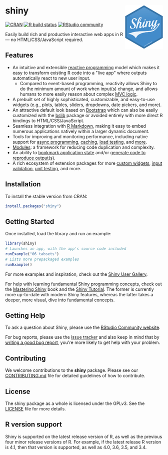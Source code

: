# shiny <img src="man/figures/logo.png" align="right" width=120 height=139 alt="" />

<!-- badges: start -->
[![CRAN](https://www.r-pkg.org/badges/version/shiny)](https://CRAN.R-project.org/package=shiny)
[![R build status](https://github.com/rstudio/shiny/workflows/R-CMD-check/badge.svg)](https://github.com/rstudio/shiny/actions)
[![RStudio community](https://img.shields.io/badge/community-shiny-blue?style=social&logo=rstudio&logoColor=75AADB)](https://community.rstudio.com/new-topic?category=shiny&tags=shiny)

<!-- badges: end -->

Easily build rich and productive interactive web apps in R &mdash; no HTML/CSS/JavaScript required.

## Features

* An intuitive and extensible [reactive programming](https://en.wikipedia.org/wiki/Reactive_programming) model which makes it easy to transform existing R code into a "live app" where outputs automatically react to new user input.
  * Compared to event-based programming, reactivity allows Shiny to do the minimum amount of work when input(s) change, and allows humans to more easily reason about complex [MVC logic](https://en.wikipedia.org/wiki/Model%E2%80%93view%E2%80%93controller).
* A prebuilt set of highly sophisticated, customizable, and easy-to-use widgets (e.g., plots, tables, sliders, dropdowns, date pickers, and more).
* An attractive default look based on [Bootstrap](https://getbootstrap.com/) which can also be easily customized with the [bslib](https://github.com/rstudio/bslib) package or avoided entirely with more direct R bindings to HTML/CSS/JavaScript.
* Seamless integration with [R Markdown](https://shiny.rstudio.com/articles/interactive-docs.html), making it easy to embed numerous applications natively within a larger dynamic document.
* Tools for improving and monitoring performance, including native support for [async programming](https://blog.rstudio.com/2018/06/26/shiny-1-1-0/), [caching](https://talks.cpsievert.me/20201117), [load testing](https://rstudio.github.io/shinyloadtest/), and [more](https://support.rstudio.com/hc/en-us/articles/231874748-Scaling-and-Performance-Tuning-in-RStudio-Connect).
* [Modules](https://shiny.rstudio.com/articles/modules.html): a framework for reducing code duplication and complexity.
* An ability to [bookmark application state](https://shiny.rstudio.com/articles/bookmarking-state.html) and/or [generate code to reproduce output(s)](https://github.com/rstudio/shinymeta).
* A rich ecosystem of extension packages for more [custom widgets](http://www.htmlwidgets.org/), [input validation](https://github.com/rstudio/shinyvalidate), [unit testing](https://github.com/rstudio/shinytest), and more.

## Installation

To install the stable version from CRAN:

```r
install.packages("shiny")
```

## Getting Started

Once installed, load the library and run an example:

```r
library(shiny)
# Launches an app, with the app's source code included
runExample("06_tabsets")
# Lists more prepackaged examples
runExample()
```

For more examples and inspiration, check out the [Shiny User Gallery](https://shiny.rstudio.com/gallery/).

For help with learning fundamental Shiny programming concepts, check out the [Mastering Shiny](https://mastering-shiny.org/) book and the [Shiny Tutorial](https://shiny.rstudio.com/tutorial/). The former is currently more up-to-date with modern Shiny features, whereas the latter takes a deeper, more visual, dive into fundamental concepts.

## Getting Help

To ask a question about Shiny, please use the [RStudio Community website](https://community.rstudio.com/new-topic?category=shiny&tags=shiny).

For bug reports, please use the [issue tracker](https://github.com/rstudio/shiny/issues) and also keep in mind that by [writing a good bug report](https://github.com/rstudio/shiny/wiki/Writing-Good-Bug-Reports), you're more likely to get help with your problem.

## Contributing

We welcome contributions to the **shiny** package. Please see our [CONTRIBUTING.md](https://github.com/rstudio/shiny/blob/main/.github/CONTRIBUTING.md) file for detailed guidelines of how to contribute.

## License

The shiny package as a whole is licensed under the GPLv3. See the [LICENSE](LICENSE) file for more details.

## R version support

Shiny is supported on the latest release version of R, as well as the previous four minor release versions of R. For example, if the latest release R version is 4.1, then that version is supported, as well as 4.0, 3.6, 3.5, and 3.4.

